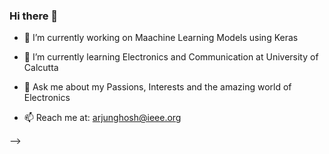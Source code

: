 ### Hi there 👋


- 🔭 I’m currently working on Maachine Learning Models using Keras
- 🌱 I’m currently learning Electronics and Communication at University of Calcutta


- 💬 Ask me about my Passions, Interests and the amazing world of Electronics
- 📫 Reach me at: arjunghosh@ieee.org

-->

<!-- 👯 I’m looking to collaborate on ...
- 🤔 I’m looking for help with ...
- 😄 Pronouns: Mr.
- ⚡ Fun fact: 
